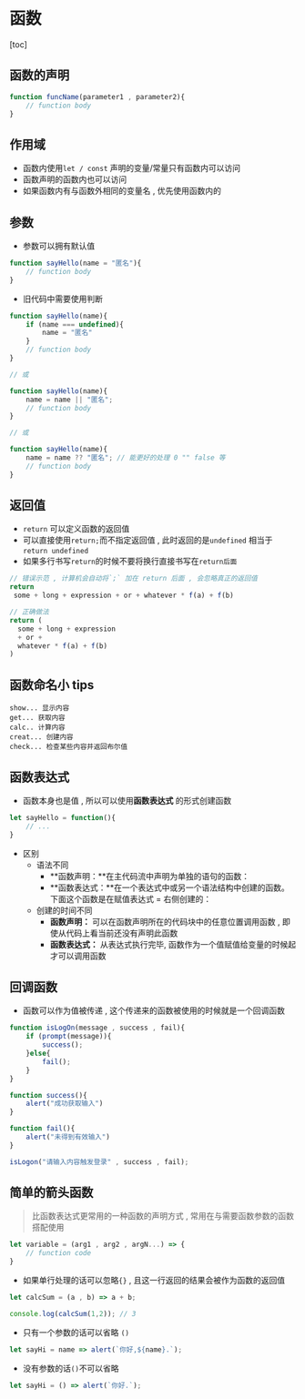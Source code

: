 # 函数

[toc]

## 函数的声明

```js
function funcName(parameter1 , parameter2){
    // function body
}
```

## 作用域

- 函数内使用`let / const` 声明的变量/常量只有函数内可以访问
- 函数声明的函数内也可以访问
- 如果函数内有与函数外相同的变量名 , 优先使用函数内的

## 参数

- 参数可以拥有默认值

```js
function sayHello(name = "匿名"){
    // function body
}
```

- 旧代码中需要使用判断

```js
function sayHello(name){
    if (name === undefined){
        name = "匿名"
    }
    // function body
}

// 或

function sayHello(name){
    name = name || "匿名";
    // function body
}

// 或

function sayHello(name){
    name = name ?? "匿名"; // 能更好的处理 0 "" false 等
    // function body
}
```

## 返回值

- `return` 可以定义函数的返回值
- 可以直接使用`return;`而不指定返回值 , 此时返回的是`undefined` 相当于`return undefined`
- 如果多行书写`return`的时候不要将换行直接书写在`return后面`

```js
// 错误示范 , 计算机会自动将`;` 加在 return 后面 , 会忽略真正的返回值
return
 some + long + expression + or + whatever * f(a) + f(b)

// 正确做法
return (
  some + long + expression
  + or +
  whatever * f(a) + f(b)
)
```

## 函数命名小 tips

```
show... 显示内容
get... 获取内容
calc.. 计算内容
creat... 创建内容
check... 检查某些内容并返回布尔值
```

## 函数表达式

- 函数本身也是值 , 所以可以使用**函数表达式** 的形式创建函数

```js
let sayHello = function(){
    // ...
}
```

- 区别
  - 语法不同
    - **函数声明：**在主代码流中声明为单独的语句的函数：
    - **函数表达式：**在一个表达式中或另一个语法结构中创建的函数。下面这个函数是在赋值表达式 = 右侧创建的：
  - 创建的时间不同
    - **函数声明：** 可以在函数声明所在的代码块中的任意位置调用函数 , 即使从代码上看当前还没有声明此函数
    - **函数表达式：** 从表达式执行完毕, 函数作为一个值赋值给变量的时候起才可以调用函数

## 回调函数

- 函数可以作为值被传递 , 这个传递来的函数被使用的时候就是一个回调函数

```js
function isLogOn(message , success , fail){
    if (prompt(message)){
        success();
    }else{
        fail();
    }
}

function success(){
    alert("成功获取输入")
}

function fail(){
    alert("未得到有效输入")
}

isLogon("请输入内容触发登录" , success , fail);
```

## 简单的箭头函数

> 比函数表达式更常用的一种函数的声明方式 , 常用在与需要函数参数的函数搭配使用

```js
let variable = (arg1 , arg2 , argN...) => {
    // function code
}
```

- 如果单行处理的话可以忽略`{}` , 且这一行返回的结果会被作为函数的返回值

```js
let calcSum = (a , b) => a + b;

console.log(calcSum(1,2)); // 3
```

- 只有一个参数的话可以省略 `()`

```js
let sayHi = name => alert(`你好,${name}.`);
```

- 没有参数的话`()`不可以省略

```js
let sayHi = () => alert(`你好.`);
```
